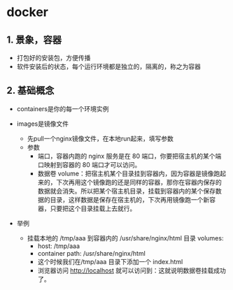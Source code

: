 # docker

## 1. 景象，容器

- 打包好的安装包，方便传播
- 软件安装后的状态，每个运行环境都是独立的，隔离的，称之为容器

## 2. 基础概念

- containers是你的每一个环境实例
- images是镜像文件
  - 先pull一个nginx镜像文件，在本地run起来，填写参数
  - 参数
    - 端口，容器内跑的 nginx 服务是在 80 端口，你要把宿主机的某个端口映射到容器的 80 端口才可以访问。
    - 数据卷 volume：把宿主机某个目录挂到容器内，因为容器是镜像跑起来的，下次再用这个镜像跑的还是同样的容器，那你在容器内保存的数据就会消失。所以把某个宿主机目录，挂载到容器内的某个保存数据的目录，这样数据是保存在宿主机的，下次再用镜像跑一个新容器，只要把这个目录挂载上去就行。

- 举例
  - 挂载本地的 /tmp/aaa 到容器内的 /usr/share/nginx/html 目录
  volumes:
    - host: /tmp/aaa
    - container path: /usr/share/nginx/html
    - 这个时候我们在/tmp/aaa 目录下添加一个 index.html
    - 浏览器访问 <http://localhost> 就可以访问到：这就说明数据卷挂载成功了。
